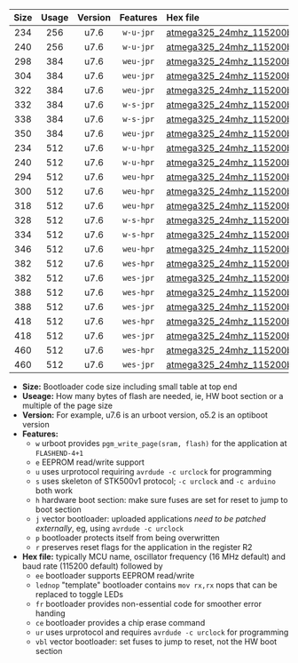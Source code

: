 |Size|Usage|Version|Features|Hex file|
|:-:|:-:|:-:|:-:|:--|
|234|256|u7.6|`w-u-jpr`|[atmega325_24mhz_115200bps_ur_vbl.hex](https://raw.githubusercontent.com/stefanrueger/urboot/main//atmega325_24mhz_115200bps_ur_vbl.hex)|
|240|256|u7.6|`w-u-jpr`|[atmega325_24mhz_115200bps_lednop_ur_vbl.hex](https://raw.githubusercontent.com/stefanrueger/urboot/main//atmega325_24mhz_115200bps_lednop_ur_vbl.hex)|
|298|384|u7.6|`weu-jpr`|[atmega325_24mhz_115200bps_ee_ur_vbl.hex](https://raw.githubusercontent.com/stefanrueger/urboot/main//atmega325_24mhz_115200bps_ee_ur_vbl.hex)|
|304|384|u7.6|`weu-jpr`|[atmega325_24mhz_115200bps_ee_lednop_ur_vbl.hex](https://raw.githubusercontent.com/stefanrueger/urboot/main//atmega325_24mhz_115200bps_ee_lednop_ur_vbl.hex)|
|322|384|u7.6|`weu-jpr`|[atmega325_24mhz_115200bps_ee_lednop_fr_ur_vbl.hex](https://raw.githubusercontent.com/stefanrueger/urboot/main//atmega325_24mhz_115200bps_ee_lednop_fr_ur_vbl.hex)|
|332|384|u7.6|`w-s-jpr`|[atmega325_24mhz_115200bps_vbl.hex](https://raw.githubusercontent.com/stefanrueger/urboot/main//atmega325_24mhz_115200bps_vbl.hex)|
|338|384|u7.6|`w-s-jpr`|[atmega325_24mhz_115200bps_lednop_vbl.hex](https://raw.githubusercontent.com/stefanrueger/urboot/main//atmega325_24mhz_115200bps_lednop_vbl.hex)|
|350|384|u7.6|`weu-jpr`|[atmega325_24mhz_115200bps_ee_lednop_fr_ce_ur_vbl.hex](https://raw.githubusercontent.com/stefanrueger/urboot/main//atmega325_24mhz_115200bps_ee_lednop_fr_ce_ur_vbl.hex)|
|234|512|u7.6|`w-u-hpr`|[atmega325_24mhz_115200bps_ur.hex](https://raw.githubusercontent.com/stefanrueger/urboot/main//atmega325_24mhz_115200bps_ur.hex)|
|240|512|u7.6|`w-u-hpr`|[atmega325_24mhz_115200bps_lednop_ur.hex](https://raw.githubusercontent.com/stefanrueger/urboot/main//atmega325_24mhz_115200bps_lednop_ur.hex)|
|294|512|u7.6|`weu-hpr`|[atmega325_24mhz_115200bps_ee_ur.hex](https://raw.githubusercontent.com/stefanrueger/urboot/main//atmega325_24mhz_115200bps_ee_ur.hex)|
|300|512|u7.6|`weu-hpr`|[atmega325_24mhz_115200bps_ee_lednop_ur.hex](https://raw.githubusercontent.com/stefanrueger/urboot/main//atmega325_24mhz_115200bps_ee_lednop_ur.hex)|
|318|512|u7.6|`weu-hpr`|[atmega325_24mhz_115200bps_ee_lednop_fr_ur.hex](https://raw.githubusercontent.com/stefanrueger/urboot/main//atmega325_24mhz_115200bps_ee_lednop_fr_ur.hex)|
|328|512|u7.6|`w-s-hpr`|[atmega325_24mhz_115200bps.hex](https://raw.githubusercontent.com/stefanrueger/urboot/main//atmega325_24mhz_115200bps.hex)|
|334|512|u7.6|`w-s-hpr`|[atmega325_24mhz_115200bps_lednop.hex](https://raw.githubusercontent.com/stefanrueger/urboot/main//atmega325_24mhz_115200bps_lednop.hex)|
|346|512|u7.6|`weu-hpr`|[atmega325_24mhz_115200bps_ee_lednop_fr_ce_ur.hex](https://raw.githubusercontent.com/stefanrueger/urboot/main//atmega325_24mhz_115200bps_ee_lednop_fr_ce_ur.hex)|
|382|512|u7.6|`wes-hpr`|[atmega325_24mhz_115200bps_ee.hex](https://raw.githubusercontent.com/stefanrueger/urboot/main//atmega325_24mhz_115200bps_ee.hex)|
|382|512|u7.6|`wes-jpr`|[atmega325_24mhz_115200bps_ee_vbl.hex](https://raw.githubusercontent.com/stefanrueger/urboot/main//atmega325_24mhz_115200bps_ee_vbl.hex)|
|388|512|u7.6|`wes-hpr`|[atmega325_24mhz_115200bps_ee_lednop.hex](https://raw.githubusercontent.com/stefanrueger/urboot/main//atmega325_24mhz_115200bps_ee_lednop.hex)|
|388|512|u7.6|`wes-jpr`|[atmega325_24mhz_115200bps_ee_lednop_vbl.hex](https://raw.githubusercontent.com/stefanrueger/urboot/main//atmega325_24mhz_115200bps_ee_lednop_vbl.hex)|
|418|512|u7.6|`wes-hpr`|[atmega325_24mhz_115200bps_ee_lednop_fr.hex](https://raw.githubusercontent.com/stefanrueger/urboot/main//atmega325_24mhz_115200bps_ee_lednop_fr.hex)|
|418|512|u7.6|`wes-jpr`|[atmega325_24mhz_115200bps_ee_lednop_fr_vbl.hex](https://raw.githubusercontent.com/stefanrueger/urboot/main//atmega325_24mhz_115200bps_ee_lednop_fr_vbl.hex)|
|460|512|u7.6|`wes-hpr`|[atmega325_24mhz_115200bps_ee_lednop_fr_ce.hex](https://raw.githubusercontent.com/stefanrueger/urboot/main//atmega325_24mhz_115200bps_ee_lednop_fr_ce.hex)|
|460|512|u7.6|`wes-jpr`|[atmega325_24mhz_115200bps_ee_lednop_fr_ce_vbl.hex](https://raw.githubusercontent.com/stefanrueger/urboot/main//atmega325_24mhz_115200bps_ee_lednop_fr_ce_vbl.hex)|

- **Size:** Bootloader code size including small table at top end
- **Useage:** How many bytes of flash are needed, ie, HW boot section or a multiple of the page size
- **Version:** For example, u7.6 is an urboot version, o5.2 is an optiboot version
- **Features:**
  + `w` urboot provides `pgm_write_page(sram, flash)` for the application at `FLASHEND-4+1`
  + `e` EEPROM read/write support
  + `u` uses urprotocol requiring `avrdude -c urclock` for programming
  + `s` uses skeleton of STK500v1 protocol; `-c urclock` and `-c arduino` both work
  + `h` hardware boot section: make sure fuses are set for reset to jump to boot section
  + `j` vector bootloader: uploaded applications *need to be patched externally*, eg, using `avrdude -c urclock`
  + `p` bootloader protects itself from being overwritten
  + `r` preserves reset flags for the application in the register R2
- **Hex file:** typically MCU name, oscillator frequency (16 MHz default) and baud rate (115200 default) followed by
  + `ee` bootloader supports EEPROM read/write
  + `lednop` "template" bootloader contains `mov rx,rx` nops that can be replaced to toggle LEDs
  + `fr` bootloader provides non-essential code for smoother error handing
  + `ce` bootloader provides a chip erase command
  + `ur` uses urprotocol and requires `avrdude -c urclock` for programming
  + `vbl` vector bootloader: set fuses to jump to reset, not the HW boot section
